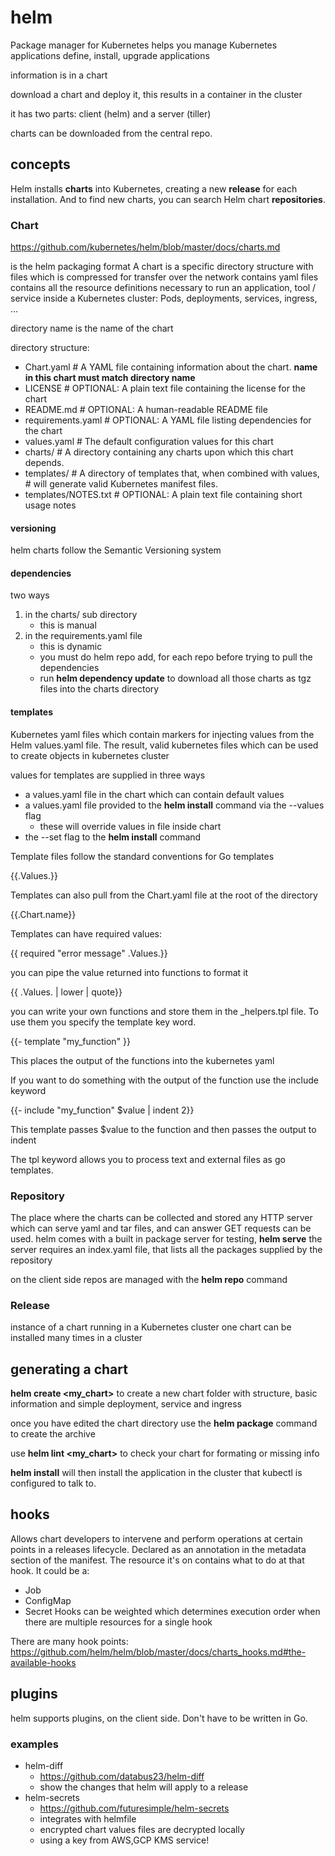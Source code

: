 # helm

Package manager for Kubernetes
helps you manage Kubernetes applications
define, install, upgrade applications

information is in a chart

download a chart and deploy it, this results in a container in the cluster

it has two parts: client (helm) and a server (tiller)

charts can be downloaded from the central repo.

## concepts

Helm installs **charts** into Kubernetes, creating a new **release** for each installation. And to find new charts, you can search Helm chart **repositories**.

### Chart

https://github.com/kubernetes/helm/blob/master/docs/charts.md

is the helm packaging format
A chart is a specific directory structure with files which is compressed for transfer over the network
contains yaml files
contains all the resource definitions necessary to run an application, tool / service inside a Kubernetes cluster: Pods, deployments, services, ingress, ...

directory name is the name of the chart

directory structure:

* Chart.yaml          # A YAML file containing information about the chart. **name in this chart must match directory name**
* LICENSE             # OPTIONAL: A plain text file containing the license for the chart
* README.md           # OPTIONAL: A human-readable README file
* requirements.yaml   # OPTIONAL: A YAML file listing dependencies for the chart
* values.yaml         # The default configuration values for this chart
* charts/             # A directory containing any charts upon which this chart depends.
* templates/          # A directory of templates that, when combined with values,
                      # will generate valid Kubernetes manifest files.
* templates/NOTES.txt # OPTIONAL: A plain text file containing short usage notes

#### versioning

helm charts follow the Semantic Versioning system

#### dependencies

two ways

1. in the charts/ sub directory
   * this is manual
2. in the requirements.yaml file
   * this is dynamic
   * you must do helm repo add, for each repo before trying to pull the dependencies
   * run **helm dependency update** to download all those charts as tgz files into the charts directory

#### templates

Kubernetes yaml files which contain markers for injecting values from the Helm values.yaml file.
The result, valid kubernetes files which can be used to create objects in kubernetes cluster

values for templates are supplied in three ways

* a values.yaml file in the chart which can contain default values
* a values.yaml file provided to the **helm install** command via the --values flag
  * these will override values in file inside chart
* the --set flag to the **helm install** command

Template files follow the standard conventions for Go templates

{{.Values.<specific attribute>}}

Templates can also pull from the Chart.yaml file at the root of the directory

{{.Chart.name}}

Templates can have required values:

{{ required "error message" .Values.<blah>}}

you can pipe the value returned into functions to format it

{{ .Values.<mine> | lower | quote}}

you can write your own functions and store them in the \_helpers.tpl file.
To use them you specify the template key word.

{{- template "my_function" }}

This places the output of the functions into the kubernetes yaml

If you want to do something with the output of the function use the include keyword

{{- include "my_function" $value | indent 2}}

This template passes $value to the function and then passes the output to indent

The tpl keyword allows you to process text and external files as go templates.

### Repository

The place where the charts can be collected and stored
any HTTP server which can serve yaml and tar files, and can answer GET requests can be used.
helm comes with a built in package server for testing, **helm serve**
the server requires an index.yaml file, that lists all the packages supplied by the repository

on the client side repos are managed with the **helm repo** command

### Release

instance of a chart running in a Kubernetes cluster
one chart can be installed many times in a cluster

## generating a chart

**helm create <my_chart>** to create a new chart folder with structure, basic information and simple deployment, service and ingress

once you have edited the chart directory use the **helm package** command to create the archive

use **helm lint <my_chart>** to check your chart for formating or missing info

**helm install** will then install the application in the cluster that kubectl is configured to talk to.

## hooks

Allows chart developers to intervene and perform operations at certain points in a releases lifecycle.
Declared as an annotation in the metadata section of the manifest.
The resource it's on contains what to do at that hook.
It could be a:
* Job
* ConfigMap
* Secret
Hooks can be weighted which determines execution order when there are multiple resources for a single hook

There are many hook points: https://github.com/helm/helm/blob/master/docs/charts_hooks.md#the-available-hooks

## plugins

helm supports plugins, on the client side.
Don't have to be written in Go.

### examples

* helm-diff
  * https://github.com/databus23/helm-diff
  * show the changes that helm will apply to a release
* helm-secrets
  * https://github.com/futuresimple/helm-secrets
  * integrates with helmfile
  * encrypted chart values files are decrypted locally
  * using a key from AWS,GCP KMS service!
